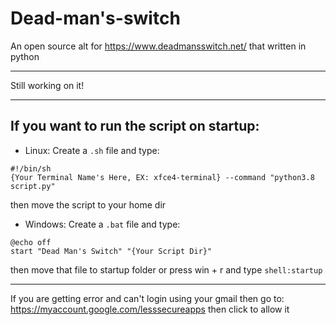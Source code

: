 # Dead-man's-switch
An open source alt for https://www.deadmansswitch.net/ that written in python
___
Still working on it!
___
## If you want to run the script on startup:

* Linux: Create a `.sh` file and type:
```
#!/bin/sh 
{Your Terminal Name's Here, EX: xfce4-terminal} --command "python3.8 script.py"
```
then move the script to your home dir


* Windows: Create a `.bat` file and type:
```
@echo off
start "Dead Man's Switch" "{Your Script Dir}"
```
then move that file to startup folder or press win + r and type `shell:startup`
___
If you are getting error and can't login using your gmail then go to: https://myaccount.google.com/lesssecureapps then click to allow it
